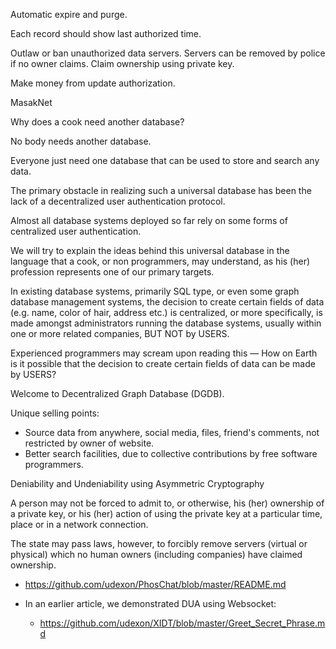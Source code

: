 Automatic expire and purge.

Each record should show last authorized time.

Outlaw or ban unauthorized data servers. Servers can be removed by police if no owner claims. Claim ownership using private key.

Make money from update authorization.

MasakNet

Why does a cook need another database?

No body needs another database. 

Everyone just need one database that can be used to store and search any data.

The primary obstacle in realizing such a universal database has been the lack of a decentralized user authentication protocol. 

Almost all database systems deployed so far rely on some forms of centralized user authentication.

We will try to explain the ideas behind this universal database in the language that a cook, or non programmers, may understand, as his (her) profession represents one of our primary targets.

In existing database systems, primarily SQL type, or even some graph database management systems, the decision to create certain fields of data (e.g. name, color of hair, address etc.) is centralized, or more specifically, is made amongst administrators running the database systems, usually within one or more related companies, BUT NOT by USERS.

Experienced programmers may scream upon reading this &mdash; How on Earth is it possible that the decision to create certain fields of data can be made by USERS?

Welcome to Decentralized Graph Database (DGDB).



Unique selling points:
- Source data from anywhere, social media, files, friend's comments, not restricted by owner of website.
- Better search facilities, due to collective contributions by free software programmers. 


Deniability and Undeniability using Asymmetric Cryptography

A person may not be forced to admit to, or otherwise, his (her) ownership of a private key, or his (her) action of using the private key at a particular time, place or in a network connection.

The state may pass laws, however, to forcibly remove servers (virtual or physical) which no human owners (including companies) have claimed ownership. 


- https://github.com/udexon/PhosChat/blob/master/README.md

- In an earlier article, we demonstrated DUA using Websocket:
  - https://github.com/udexon/XIDT/blob/master/Greet_Secret_Phrase.md

